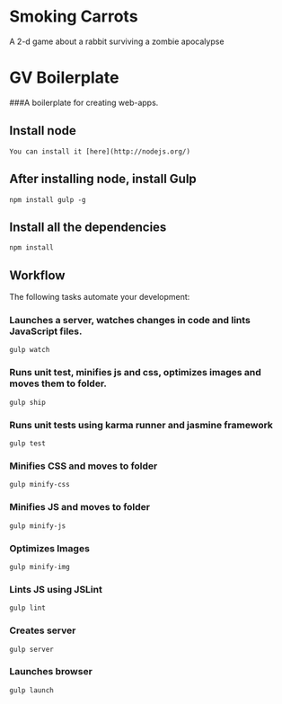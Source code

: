Smoking Carrots
===
A 2-d game about a rabbit surviving a zombie apocalypse

GV Boilerplate
===
###A boilerplate for creating web-apps.

## Install node

	You can install it [here](http://nodejs.org/)

## After installing node, install Gulp

	npm install gulp -g

## Install all the dependencies

	npm install


## Workflow

The following tasks automate your development:

### Launches a server, watches changes in code and lints JavaScript files.

	gulp watch

### Runs unit test, minifies js and css, optimizes images and moves them to <dest> folder. 

	gulp ship

### Runs unit tests using karma runner and jasmine framework

	gulp test

### Minifies CSS and moves to <dest> folder

	gulp minify-css

### Minifies JS and moves to <dest> folder
	
	gulp minify-js

### Optimizes Images

	gulp minify-img

### Lints JS using JSLint

	gulp lint

### Creates server

	gulp server

### Launches browser

	gulp launch